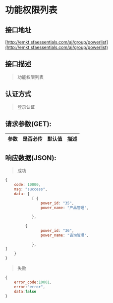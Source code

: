 # 功能权限列表

## 接口地址

[http://emkt.sfaessentials.com/aj/group/powerlist](http://emkt.sfaessentials.com/aj/group/powerlist)

## 接口描述

> 功能权限列表


## 认证方式

> 登录认证

## 请求参数(GET):

| 参数 | 是否必传 | 默认值 |  描述 | 
| ---- | ----- | ----- | ----- | 



## 响应数据(JSON):
> 成功

```javascript
{
    code: 10000,
    msg: "success",
    data: {
            [ {
                power_id: "35",
                power_name: "产品管理",
              
            },
       
         {
                power_id: "36",
                power_name: "咨询管理",
              
            },
]
    }
}
```
> 失败 

```javascript
{
    error_code:10001,
    error:"error",
    data:false
}
```